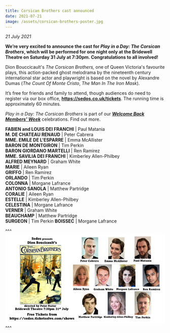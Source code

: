 ```yaml
---
title: Corsican Brothers cast announced
date: 2021-07-21
image: /assets/corsican-brothers-poster.jpg
---
```

*21 July 2021*

**We’re very excited to announce the cast for *Play in a Day: The Corsican Brothers*, which will be performed for one night only at the Bridewell Theatre on Saturday 31 July at 7:30pm. Congratulations to all involved!**

Dion Bouccicault's *The Corsican Brothers,* one of Queen Victoria's favourite plays, this action-packed ghost melodrama by the nineteenth century international star actor and playwright is based on the novel by Alexandre Dumas (*The Count Of Monte Cristo*, *The Man In The Iron Mask*).

It’s free for friends and family to attend, though audiences do need to register via our box office, **<https://sedos.co.uk/tickets>**. The running time is approximately 60 minutes.

*Play in a Day: The Corsican Brothers* is part of our ***[Welcome Back Members' Week](https://sedos.co.uk/shows/2021-welcome-back-members-week)*** celebrations. Find out more. 

**FABIEN and LOUIS DEI FRANCHI** | Paul Matania\
**M. DE CHATEAU RENAUD** | Peter Cabrera\
**MME. EMILE DE L'ESPARRE** | Emma McAllister\
**BARON DE MONTGIRON** | Tim Perkin\
**BARON GIORDANO MARTELLI** | Ren Ramirez\
**MME. SAVILIA DEI FRANCHI** | Kimberley Allen-Philbey\
**ALFRED MEYNARD** | Graham White\
**MARIE** | Aileen Ryan\
**GRIFFO** | Ren Ramirez\
**ORLANDO** | Tim Perkin\
**COLONNA** | Morgane Lafrance\
**ANTONIO SANOLA** | Matthew Partridge\
**CORALIE** | Aileen Ryan\
**ESTELLE** | Kimberley Allen-Philbey\
**CELESTINA** | Morgane Lafrance\
**VERNER** | Graham White\
**BEAUCHAMP** | Matthew Partridge\
**SURGEON** | Tim Perkin
**BOISSEC** | Morgane Lafrance

^^^ ![](/assets/corsican-brothers-poster.jpg)
^^^